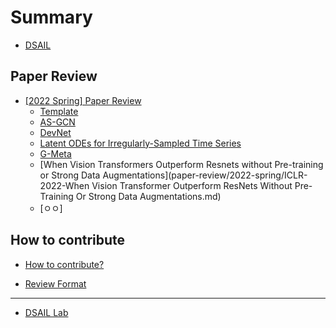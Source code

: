 # Summary  

* [DSAIL](README.md)

## Paper Review  

* [\[2022 Spring\] Paper Review](paper-review/README.md)    
    * [Template](paper-review/2022-spring/template.md) 
    * [AS-GCN](paper-review/2022-spring/ICDM-2021-ASGCN.md)
    * [DevNet](paper-review/2022-spring/SIGKDD-2019-DevNet.md)
    * [Latent ODEs for Irregularly-Sampled Time Series](paper-review/2022-spring/NeurIPS-2020-Latent-ODEs-for-Irregularly-Sampled-Time-Series.md)
    * [G-Meta](paper-review/2022-spring/G-Meta.md)
    * [When Vision Transformers Outperform Resnets without Pre-training or Strong Data Augmentations](paper-review/2022-spring/ICLR-2022-When Vision Transformer Outperform ResNets Without Pre-Training Or Strong Data Augmentations.md)
    * [ㅇㅇ]
    
## How to contribute  

* [How to contribute?](how-to-contribute.md)  

* [Review Format](paper-review/template.md)  
---  

* [DSAIL Lab](https://dsail.kaist.ac.kr/)  
